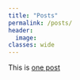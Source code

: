 ```yaml
---
title: "Posts"
permalink: /posts/
header:
  image:
classes: wide
---
```



This is [one post]({{"/docs/dimreduction"}})
